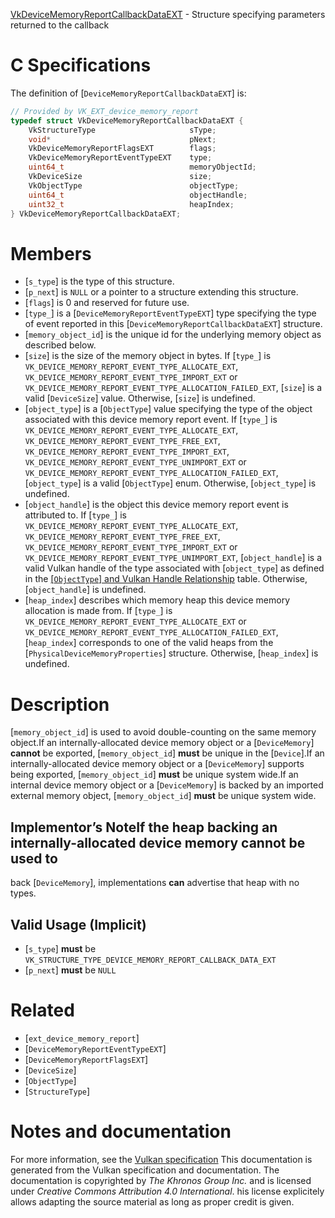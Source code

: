 [VkDeviceMemoryReportCallbackDataEXT](https://www.khronos.org/registry/vulkan/specs/1.3-extensions/man/html/VkDeviceMemoryReportCallbackDataEXT.html) - Structure specifying parameters returned to the callback

# C Specifications
The definition of [`DeviceMemoryReportCallbackDataEXT`] is:
```c
// Provided by VK_EXT_device_memory_report
typedef struct VkDeviceMemoryReportCallbackDataEXT {
    VkStructureType                     sType;
    void*                               pNext;
    VkDeviceMemoryReportFlagsEXT        flags;
    VkDeviceMemoryReportEventTypeEXT    type;
    uint64_t                            memoryObjectId;
    VkDeviceSize                        size;
    VkObjectType                        objectType;
    uint64_t                            objectHandle;
    uint32_t                            heapIndex;
} VkDeviceMemoryReportCallbackDataEXT;
```

# Members
- [`s_type`] is the type of this structure.
- [`p_next`] is `NULL` or a pointer to a structure extending this structure.
- [`flags`] is 0 and reserved for future use.
- [`type_`] is a [`DeviceMemoryReportEventTypeEXT`] type specifying the type of event reported in this [`DeviceMemoryReportCallbackDataEXT`] structure.
- [`memory_object_id`] is the unique id for the underlying memory object as described below.
- [`size`] is the size of the memory object in bytes. If [`type_`] is `VK_DEVICE_MEMORY_REPORT_EVENT_TYPE_ALLOCATE_EXT`, `VK_DEVICE_MEMORY_REPORT_EVENT_TYPE_IMPORT_EXT` or `VK_DEVICE_MEMORY_REPORT_EVENT_TYPE_ALLOCATION_FAILED_EXT`, [`size`] is a valid [`DeviceSize`] value. Otherwise, [`size`] is undefined.
- [`object_type`] is a [`ObjectType`] value specifying the type of the object associated with this device memory report event. If [`type_`] is `VK_DEVICE_MEMORY_REPORT_EVENT_TYPE_ALLOCATE_EXT`, `VK_DEVICE_MEMORY_REPORT_EVENT_TYPE_FREE_EXT`, `VK_DEVICE_MEMORY_REPORT_EVENT_TYPE_IMPORT_EXT`, `VK_DEVICE_MEMORY_REPORT_EVENT_TYPE_UNIMPORT_EXT` or `VK_DEVICE_MEMORY_REPORT_EVENT_TYPE_ALLOCATION_FAILED_EXT`, [`object_type`] is a valid [`ObjectType`] enum. Otherwise, [`object_type`] is undefined.
- [`object_handle`] is the object this device memory report event is attributed to. If [`type_`] is `VK_DEVICE_MEMORY_REPORT_EVENT_TYPE_ALLOCATE_EXT`, `VK_DEVICE_MEMORY_REPORT_EVENT_TYPE_FREE_EXT`, `VK_DEVICE_MEMORY_REPORT_EVENT_TYPE_IMPORT_EXT` or `VK_DEVICE_MEMORY_REPORT_EVENT_TYPE_UNIMPORT_EXT`, [`object_handle`] is a valid Vulkan handle of the type associated with [`object_type`] as defined in the [[`ObjectType`] and Vulkan Handle Relationship](https://www.khronos.org/registry/vulkan/specs/1.3-extensions/html/vkspec.html#debugging-object-types) table. Otherwise, [`object_handle`] is undefined.
- [`heap_index`] describes which memory heap this device memory allocation is made from. If [`type_`] is `VK_DEVICE_MEMORY_REPORT_EVENT_TYPE_ALLOCATE_EXT` or `VK_DEVICE_MEMORY_REPORT_EVENT_TYPE_ALLOCATION_FAILED_EXT`, [`heap_index`] corresponds to one of the valid heaps from the [`PhysicalDeviceMemoryProperties`] structure. Otherwise, [`heap_index`] is undefined.

# Description
[`memory_object_id`] is used to avoid double-counting on the same memory
object.If an internally-allocated device memory object or a [`DeviceMemory`] **cannot**  be exported, [`memory_object_id`] **must**  be unique in the
[`Device`].If an internally-allocated device memory object or a [`DeviceMemory`]
supports being exported, [`memory_object_id`] **must**  be unique system wide.If an internal device memory object or a [`DeviceMemory`] is backed by
an imported external memory object, [`memory_object_id`] **must**  be unique
system wide.
## Implementor’s NoteIf the heap backing an internally-allocated device memory  **cannot**  be used to
back [`DeviceMemory`], implementations  **can**  advertise that heap with no
types.
## Valid Usage (Implicit)
-  [`s_type`] **must**  be `VK_STRUCTURE_TYPE_DEVICE_MEMORY_REPORT_CALLBACK_DATA_EXT`
-  [`p_next`] **must**  be `NULL`

# Related
- [`ext_device_memory_report`]
- [`DeviceMemoryReportEventTypeEXT`]
- [`DeviceMemoryReportFlagsEXT`]
- [`DeviceSize`]
- [`ObjectType`]
- [`StructureType`]

# Notes and documentation
For more information, see the [Vulkan specification](https://www.khronos.org/registry/vulkan/specs/1.3-extensions/html/vkspec.html)
This documentation is generated from the Vulkan specification and documentation.
The documentation is copyrighted by *The Khronos Group Inc.* and is licensed under *Creative Commons Attribution 4.0 International*.
his license explicitely allows adapting the source material as long as proper credit is given.
        